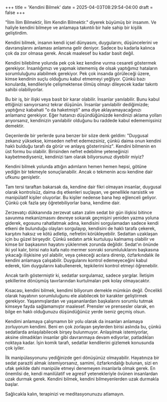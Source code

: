 +++
title = 'Kendini Bilmek'
date = 2025-04-03T08:29:54-04:00
draft = false
+++

"İlim İlim Bilmektir, İlim Kendin Bilmektir." diyerek büyümüş bir insanım. Ve haliyle kendini bilmeye ve anlamaya takıntılı bir hale sahip bir kişilik geliştirdim. 


Kendini bilmek, insanın kendi içsel dünyasını, duygularını, düşüncelerini ve davranışlarını anlaması anlamına gelir deniyor. Sadece bu kadarla kalınca çok da zor olmasa gerek. Ancak maalesef bu kadar basit değil. 


Kendini bilebilme yolunda pek çok kez kendine vurma cesareti göstermek gerekiyor. İnsanlığımızı ve yapmak istememiş de olsak yaptığımız hataların sorumluluğunu alabilmek gerekiyor. Pek çok insanda görüleceği üzere, kimse kendinin suçlu olduğunu kabul etmemeyi yeğliyor. Çünkü bazı konularda, kendileriyle çelişmektense ölmüş olmayı dileyecek kadar takıntı sahibi olabiliyorlar. 



Bu bir iş, bir ilişki veya basit bir karar olabilir. İnsanlar yanılabilir. Bunu kabul ettiğinizi sanıyorsanız tekrar düşünün. İnsanlar yanılabilir dediğimizde; yaptığınız kabahati "o da haketmişti" ama diye aklayamayacağınızı anlamanız gerekiyor. Eğer hatanızı düşündüğünüzde kendinizi aklama yolları arıyorsanız, kendinizin yanılabilir olduğunu bu raddede kabul edememişsiniz demektir. 



Geçenlerde bir yerlerde şuna benzer bir söze denk geldim: "Duygusal zekanız yüksekse, kimseden nefret edemezsiniz, çünkü daima onun kendini haklı bulduğu tarafı da görür ve anlayış gösterirsiniz". Kendini bilmenin en üst formu bu olabilir. Birisinden nefret edebilme yeteneğinizi kaybetmediyseniz, kendinizi tam olarak biliyorsunuz diyebilir miyiz?



Kendini bilmek yolunda attığın adımların hemen hemen hepsi, götüne yediğin bir tekmeyle sonuçlanabilir. Ancak o tekmenin acısı kendine dair ufkunu genişletir.



Tam tersi taraftan bakarsak da, kendine dair fikri olmayan insanlar, duygusal olarak kontrolsüz, daima dış etkenleri suçlayan, ve genellikle narsistik ve manipülatif kişiler oluyorlar. Bu kişiler nedense bana hep eğlenceli geliyor. Çünkü çok fazla şey öğretebiliyorlar bana, kendime dair. 



Zerzevatçı dükkanında zerzevat satan zalim sedat bir gün ilişkisi bitince savunma mekanizmasını devreye sokarak geçmişini yeniden yazma yoluna giderek, egosunu rahatlatmak adına, kendisini sorgulamadan sadece kendi etkeni de bulunduğu olayları sorgulayıp, kendisini de haklı tarafa çekerek, karşıtını haksız ve kötü adletip, nefretini körükleyebilir. Sedattan uzaklaşan için bu güzel birşeydir. Çünkü sedatın artık kurtuluşu kalmamış olabilir ve kimse bir başkasının hayatını yüklenmek zorunda değildir. Sedat'ın önünde iki yol kalır, birisi nato kafa nato mermer sonraki sorumluluklarını başkasına yıkacağı ilişkisine yol alabilir, veya çekeceği acılara direnip, özfarkındalık ile kendini anlamaya çalışabilir. Duygularını kontrol edemeyeceğini kabul ederek, tüm duygularını kabullenerek, tepkilerini kontrol etmeyi öğrenebilir. 


Ancak tarih göstermiştir ki, sedatlar sorgulamaz, sadece yargılar. İletişim şekillerine dönüşmüş tavırlarından kurtulmaları pek kolay olmayacaktır. 


Kısacası, kendini bilmek, kendimi biliyorum demekle mümkün değil. Öncelikli olarak hayatının sorumluluğunu ele alabilecek bir karakter geliştirmek gerekiyor. Yaşanmışlardan ve yaşananlardan başkalarını sorumlu tutmak kimseye fayda sağlamamıştır maalesef. Prensler ve prensesler olarak, en bilge en haklı olduğunuzu düşündüğünüz yerde iseniz geçmiş olsun. 

Kendimi anlamaya çalışmamın bir yolu olarak da insanları anlamaya zorluyorum kendimi. Beni en çok zorlayan şeylerden birisi aslında bu, çünkü sedatlarda anlaşılabilecek birşey bulunmuyor. Anlaşılmak istemiyorlar, aksine olmadıkları insanlar gibi davranmaya devam ediyorlar, patladıkları noktaya kadar. İşin komik tarafı, sedatlar kendilerini gizlemek konusunda çok iyiler. 


İlk manipülasyonunu yediğinizde geri dönüşünüz olmayabilir. Hayatınıza bir sedat paraziti almak istemiyorsanız, samimi, özfarkındalığı bulunan, sizi en ufak şekilde dahi manipüle etmeyi denemeyen insanlarla olmak gerek. En önemlisi de, kendi manilülatif ve agresif yetenekleriyle övünen insanlardan uzak durmak gerek. Kendini bilmek, kendini bilmeyenlerden uzak durmakla başlar.


Sağlıcakla kalın, terapinizi ve meditasyonunuzu atlamayın. 
